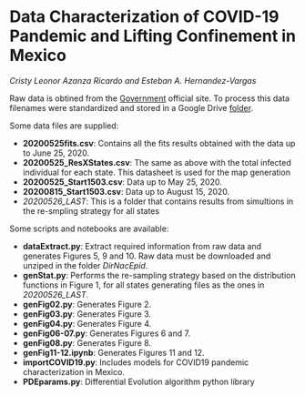 # Data Characterization of COVID-19 Pandemic and Lifting Confinement in Mexico
*Cristy Leonor Azanza Ricardo and Esteban A. Hernandez-Vargas*

Raw data is obtined from the [Government] official site. To process this data filenames were standardized and stored in a Google Drive [folder]. 

Some data files are supplied:
- **20200525fits.csv**: Contains all the fits results obtained with the data up to June 25, 2020. 
- **20200525_ResXStates.csv**: The same as above with the total infected individual for each state. This datasheet is used for the map generation
- **20200525_Start1503.csv**: Data up to May 25, 2020.
- **20200815_Start1503.csv**: Data up to August 15, 2020.
- *20200526_LAST*: This is a folder that contains results from simultions in the re-smpling strategy for all states

Some scripts and notebooks are available:
- **dataExtract.py**: Extract required information from raw data and generates Figures 5, 9 and 10. Raw data must be downloaded and unziped in the folder *DirNacEpid*.
- **genStat.py**: Performs the re-sampling strategy based on the distribution functions in Figure 1, for all states generating files as the ones in *20200526_LAST*.
- **genFig02.py**: Generates Figure 2.
- **genFig03.py**: Generates Figure 3.
- **genFig04.py**: Generates Figure 4.
- **genFig06-07.py**: Generates Figures 6 and 7.
- **genFig08.py**: Generates Figure 8.
- **genFig11-12.ipynb**: Generates Figures 11 and 12.
- **importCOVID19.py**: Includes models for COVID19 pandemic characterization in Mexico.
- **PDEparams.py**: Differential Evolution algorithm python library

[Government]: https://www.gob.mx/salud/documentos/datos-abiertos-152127

[folder]: https://drive.google.com/file/d/1gGAdd-YjhH7dD2pGTe5C290VR9nAmc-9/view?usp=sharing
